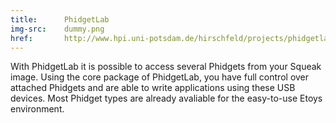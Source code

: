 ```yaml
---
title:      PhidgetLab
img-src:    dummy.png
href:       http://www.hpi.uni-potsdam.de/hirschfeld/projects/phidgetlab/
---
```

With PhidgetLab it is possible to access several Phidgets from your Squeak image. Using the core package of PhidgetLab, you have full control over attached Phidgets and are able to write applications using these USB devices. Most Phidget types are already avaliable for the easy-to-use Etoys environment.
